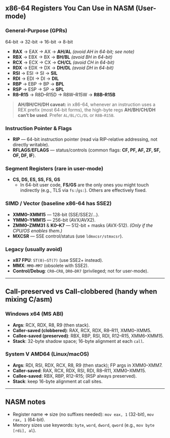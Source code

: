 ## x86-64 Registers You Can Use in NASM (User-mode)

### General-Purpose (GPRs)

64-bit → 32-bit → 16-bit → 8-bit

- **RAX** → EAX → AX → **AH/AL** _(avoid AH in 64-bit; see note)_
- **RBX** → EBX → BX → **BH/BL** _(avoid BH in 64-bit)_
- **RCX** → ECX → CX → **CH/CL** _(avoid CH in 64-bit)_
- **RDX** → EDX → DX → **DH/DL** _(avoid DH in 64-bit)_
- **RSI** → ESI → SI → **SIL**
- **RDI** → EDI → DI → **DIL**
- **RBP** → EBP → BP → **BPL**
- **RSP** → ESP → SP → **SPL**
- **R8–R15** → R8D–R15D → R8W–R15W → **R8B–R15B**

> **AH/BH/CH/DH caveat:** in x86-64, whenever an instruction uses a REX prefix (most 64-bit forms), the high-byte regs **AH/BH/CH/DH can’t be used**. Prefer `AL/BL/CL/DL` or `R8B–R15B`.

### Instruction Pointer & Flags

- **RIP** — 64-bit instruction pointer (read via RIP-relative addressing, not directly writable).
- **RFLAGS**/**EFLAGS** — status/controls (common flags: **CF, PF, AF, ZF, SF, OF, DF, IF**).

### Segment Registers (rare in user-mode)

- **CS, DS, ES, SS, FS, GS**
  - In 64-bit user code, **FS/GS** are the only ones you might touch indirectly (e.g., TLS via `fs:`/`gs:`). Others are effectively fixed.

### SIMD / Vector (baseline x86-64 has SSE2)

- **XMM0–XMM15** — 128-bit (SSE/SSE2/…).
- **YMM0–YMM15** — 256-bit (AVX/AVX2).
- **ZMM0–ZMM31** & **K0–K7** — 512-bit + masks (AVX-512). _(Only if the CPU/OS enables them.)_
- **MXCSR** — SSE control/status (use `ldmxcsr/stmxcsr`).

### Legacy (usually avoid)

- **x87 FPU**: `ST(0)–ST(7)` (use SSE2+ instead).
- **MMX**: `MM0–MM7` (obsolete with SSE2).
- **Control/Debug**: `CR0–CR8`, `DR0–DR7` (privileged; not for user-mode).

---

## Call-preserved vs Call-clobbered (handy when mixing C/asm)

### Windows x64 (MS ABI)

- **Args**: RCX, RDX, R8, R9 (then stack).
- **Caller-saved (clobbered)**: RAX, RCX, RDX, R8–R11, XMM0–XMM5.
- **Callee-saved (preserved)**: RBX, RBP, RSI, RDI, R12–R15, XMM6–XMM15.
- **Stack**: 32-byte shadow space; 16-byte alignment at each `call`.

### System V AMD64 (Linux/macOS)

- **Args**: RDI, RSI, RDX, RCX, R8, R9 (then stack); FP args in XMM0–XMM7.
- **Caller-saved**: RAX, RCX, RDX, RSI, RDI, R8–R11, XMM0–XMM15.
- **Callee-saved**: RBX, RBP, R12–R15; (RSP always preserved).
- **Stack**: keep 16-byte alignment at call sites.

---

## NASM notes

- Register name ⇒ size (no suffixes needed): `mov eax, 1` (32-bit), `mov rax, 1` (64-bit).
- Memory sizes use keywords: `byte`, `word`, `dword`, `qword` (e.g., `mov byte [rdi], al`).

